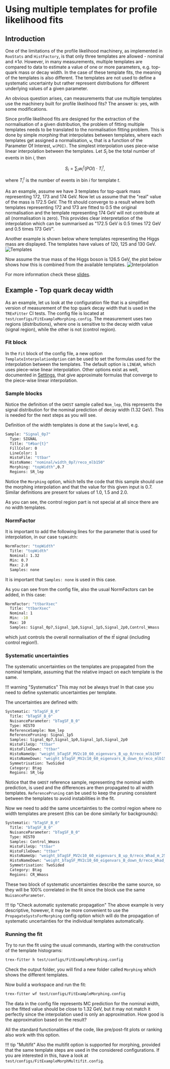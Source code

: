 # Using multiple templates for profile likelihood fits

## Introduction

One of the limitations of the profile likelihood machinery, as implemented in `RooStats` and `HistFactory`, is that only three templates are allowed - nominal and $\pm 1 \sigma$.
However, in many measurements, multiple templates are compared to data to estimate a value of one or more parameters, e.g. top-quark mass or decay width.
In the case of these template fits, the meaning of the templates is also different.
The templates are not used to define a systematic uncertainty but rather represent distributions for different underlying values of a given parameter.

An obvious question arises, can measurements that use multiple templates use the machinery built for profile likelihood fits?
The answer is: yes, with some modifications.

Since profile likelihood fits are designed for the extraction of the normalisation of a given distribution, the problem of fitting multiple templates needs to be translated to the normalisation fitting problem.
This is done by simple _morphing_ that interpolates between templates, where each templates get assigned a normalisation, `w`, that is a function of the Parameter Of Interest, `w(POI)`.
The simplest interpolation uses piece-wise linear interpolation between the templates.
Let $S_i$ be the total number of events in bin $i$, then

$$
S_i = \sum_t w^t_i(POI) \cdot T^t_i,
$$

where $T_i^t$ is the number of events in bin $i$ for template $t$.

As an example, assume we have 3 templates for top-quark mass representing 172, 173 and 174 GeV.
Now let us assume that the "real" value of the mass is 172.5 GeV.
The fit should converge to a result where both templates representing 172 and 173 are fitted to 0.5 the original normalisation and the template representing 174 GeV will not contribute at all (normalisation is zero).
This provides clear interpretation of the interpolation which can be summarised as "172.5 GeV is 0.5 times 172 GeV and 0.5 times 173 GeV".

Another example is shown below where templates representing the Higgs mass are displayed.
The templates have values of 120, 125 and 130 GeV.
![Templates](../img/AdvancedTutorial2020/morphing_templates_Higgs.png)

Now assume the true mass of the Higgs boson is 126.5 GeV, the plot below shows how this is combined from the available templates.
![Interpolation](../img/AdvancedTutorial2020/morphing_example_Higgs.png)

For more information check these [slides](https://docs.google.com/presentation/d/1JXqoJxhRh6hexLaM_XsWdNF7S0MPhVFEOzBGXU8QLzs/edit#slide=id.g4b04c811c5_0_159).

## Example - Top quark decay width

As an example, let us look at the configuration file that is a simplified version of measurement of the top quark decay width that is used in the `TRExFitter` CI tests.
The config file is located at `test/configs/FitExampleMorphing.config`.
The measurement uses two regions (distributions), where one is sensitive to the decay width value (signal region), while the other is not (control region).

### Fit block

In the `Fit` block of the config file, a new option `TemplateInterpolationOption` can be used to set the formulas used for the interpolation between the templates.
The default option is `LINEAR`, which uses piece-wise linear interpolation.
Other options exist as well, documented in [Settings](../settings.md#fit-block-settings), that give approximate formulas that converge to the piece-wise linear interpolation.

### Sample blocks

Notice the definition of the `GHOST` sample called `Nom_lep`, this represents the signal distribution for the nominal prediction of decay width (1.32 GeV).
This is needed for the next steps as you will see.

Definition of the width templates is done at the `Sample` level, e.g.

```bash
Sample: "Signal_0p7"
  Type: SIGNAL
  Title: "t#bar{t}"
  FillColor: 0
  LineColor: 1
  HistoFile: "ttbar"
  HistoName: "nominal/width_0p7/reco_mlb150"
  Morphing: "topWidth",0.7
  Regions: SR_lep
```

Notice the `Morphing` option, which tells the code that this sample should use the morphing interpolation and that the value for this given input is 0.7.
Similar definitions are present for values of 1.0, 1.5 and 2.0.

As you can see, the control region part is not special at all since there are no width templates.

### NormFactor

It is important to add the following lines for the parameter that is used for interpolation, in our case `topWidth`:

```bash
NormFactor: "topWidth"
  Title: "topWidth"
  Nominal: 1.32
  Min: 0.7
  Max: 2.0
  Samples: none
```

It is important that `Samples: none` is used in this case.

As you can see from the config file, also the usual NormFactors can be added, in this case:

```bash
NormFactor: "ttbarXsec"
  Title: "ttbarXsec"
  Nominal: 1
  Min: -10
  Max: 10
  Samples: Signal_0p7,Signal_1p0,Signal_1p5,Signal_2p0,Control_Wmass
```

which just controls the overall normalisation of the $t\bar{t}$ signal (including control region!).

### Systematic uncertainties

The systematic uncertainties on the templates are propagated from the nominal template, assuming that the relative impact on each template is the same.

!!! warning "Systematics"
    This may not be always true! In that case you need to define systematic uncertainties per template.

The uncertainties are defined with:

```bash
Systematic: "bTagSF_B_0"
  Title: "bTagSF_B_0"
  NuisanceParameter: "bTagSF_B_0"
  Type: HISTO
  ReferenceSample: Nom_lep
  ReferencePruning: Signal_1p5
  Samples: Signal_0p7,Signal_1p0,Signal_1p5,Signal_2p0
  HistoFileUp: "ttbar"
  HistoFileDown: "ttbar"
  HistoNameUp: "weight_bTagSF_MV2c10_60_eigenvars_B_up_0/reco_mlb150"
  HistoNameDown: "weight_bTagSF_MV2c10_60_eigenvars_B_down_0/reco_mlb150"
  Symmetrisation: TwoSided
  Category: Btag
  Regions: SR_lep
```

Notice that the `GHOST` reference sample, representing the nominal width prediction, is used and the differences are then propagated to all width templates.
`ReferencePruning` can be used to keep the pruning consistent between the templates to avoid instabilities in the fit.

Now we need to add the same uncertainties to the control region where no width templates are present (this can be done similarly for backgrounds):

```bash
Systematic: "bTagSF_B_0"
  Title: "bTagSF_B_0"
  NuisanceParameter: "bTagSF_B_0"
  Type: HISTO
  Samples: Control_Wmass
  HistoFileUp: "ttbar"
  HistoFileDown: "ttbar"
  HistoNameUp: "weight_bTagSF_MV2c10_60_eigenvars_B_up_0/reco_Whad_m_25bins"
  HistoNameDown: "weight_bTagSF_MV2c10_60_eigenvars_B_down_0/reco_Whad_m_25bins"
  Symmetrisation: TwoSided
  Category: Btag
  Regions: CR_Wmass
```

These two block of systematic uncertainties describe the same source, so they will be 100% correlated in the fit since the block use the same `NuisanceParameter`.

!!! tip "Check automatic systematic propagation"
    The above example is very descriptive, however, it may be more convenient to use the `PropagateSystsForMorphing` config option which will do the propagation of systematic uncertainties for the individual templates automatically.

### Running the fit

Try to run the fit using the usual commands, starting with the construction of the template histograms:

```bash
trex-fitter h test/configs/FitExampleMorphing.config
```

Check the output folder, you will find a new folder called `Morphing` which shows the different templates.

Now build a workspace and run the fit:

```bash
trex-fitter wf test/configs/FitExampleMorphing.config
```

The data in the config file represents MC prediction for the nominal width, so the fitted value should be close to 1.32 GeV, but it may not match it perfectly since the interpolation used is only an approximation. How good is the approximation based on the result?

All the standard functionalities of the code, like pre/post-fit plots or ranking also work with this option.

!!! tip "Multifit"
    Also the multifit option is supported for morphing, provided that the same template steps are used in the considered configurations. If you are interested in this, have a look at `test/configs/FitExampleMorphMultifit.config`.
